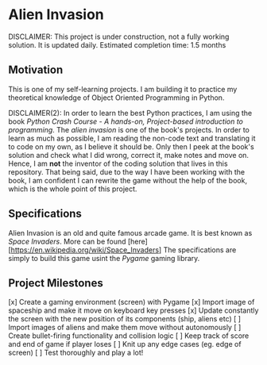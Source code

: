 # Alien Invasion

DISCLAIMER: This project is under construction, not a fully working solution. It is updated daily. 
Estimated completion time: 1.5 months

## Motivation
This is one of my self-learning projects. I am building it to practice my theoretical knowledge of Object Oriented Programming in Python.

DISCLAIMER(2): In order to learn the best Python practices, I am using the book *Python Crash Course - A hands-on, Project-based introduction to programming*.
The *alien invasion* is one of the book's projects. In order to learn as much as possible, I am reading the non-code text and translating it to code on my own,
as I believe it should be. Only then I peek at the book's solution and check what I did wrong, correct it, make notes and move on. 
Hence, I am **not** the inventor of the coding solution that lives in this repository. That being said, due to the way 
I have been working with the book, I am confident I can rewrite the game without the help of the book, which is the whole point of this project.

## Specifications
Alien Invasion is an old and quite famous arcade game. It is best known as *Space Invaders*. More can be found [here][https://en.wikipedia.org/wiki/Space_Invaders]
The specifications are simply to build this game usint the *Pygame* gaming library.

## Project Milestones

[x] Create a gaming environment (screen) with Pygame
[x] Import image of spaceship and make it move on keyboard key presses
[x] Update constantly the screen with the new position of its components (ship, aliens etc)
[ ] Import images of aliens and make them move without autonomously
[ ] Create bullet-firing functionality and collision logic
[ ] Keep track of score and end of game if player loses
[ ] Knit up any edge cases (eg. edge of screen)
[ ] Test thoroughly and play a lot!


